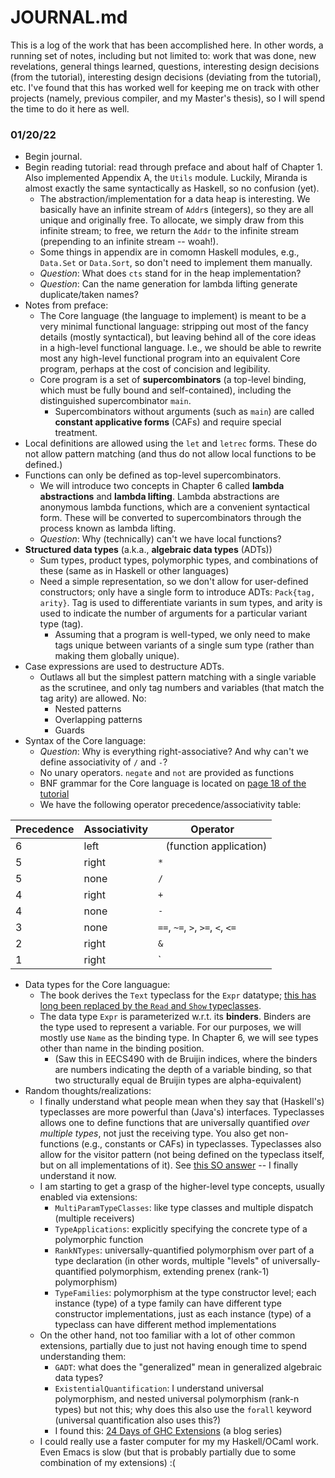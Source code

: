 # JOURNAL.md

This is a log of the work that has been accomplished here. In other words, a running set of notes, including but not limited to: work that was done, new revelations, general things learned, questions, interesting design decisions (from the tutorial), interesting design decisions (deviating from the tutorial), etc. I've found that this has worked well for keeping me on track with other projects (namely, previous compiler, and my Master's thesis), so I will spend the time to do it here as well.

### 01/20/22
- Begin journal.
- Begin reading tutorial: read through preface and about half of Chapter 1. Also implemented Appendix A, the `Utils` module. Luckily, Miranda is almost exactly the same syntactically as Haskell, so no confusion (yet).
  - The abstraction/implementation for a data heap is interesting. We basically have an infinite stream of `Addr`s (integers), so they are all unique and originally free. To allocate, we simply draw from this infinite stream; to free, we return the `Addr` to the infinite stream (prepending to an infinite stream -- woah!).
  - Some things in appendix are in comomn Haskell modules, e.g., `Data.Set` or `Data.Sort`, so don't need to implement them manually.
  - *Question*: What does `cts` stand for in the heap implementation?
  - *Question*: Can the name generation for lambda lifting generate duplicate/taken names?
- Notes from preface:
  - The Core language (the language to implement) is meant to be a very minimal functional language: stripping out most of the fancy details (mostly syntactical), but leaving behind all of the core ideas in a high-level functional language. I.e., we should be able to rewrite most any high-level functional program into an equivalent Core program, perhaps at the cost of concision and legibility.
  - Core program is a set of **supercombinators** (a top-level binding, which must be fully bound and self-contained), including the distinguished supercombinator `main`.
    - Supercombinators without arguments (such as `main`) are called **constant applicative forms** (CAFs) and require special treatment.
- Local definitions are allowed using the `let` and `letrec` forms. These do not allow pattern matching (and thus do not allow local functions to be defined.)
- Functions can only be defined as top-level supercombinators.
  - We will introduce two concepts in Chapter 6 called **lambda abstractions** and **lambda lifting**. Lambda abstractions are anonymous lambda functions, which are a convenient syntactical form. These will be converted to supercombinators through the process known as lambda lifting.
  - *Question*: Why (technically) can't we have local functions?
- **Structured data types** (a.k.a., **algebraic data types** (ADTs))
  - Sum types, product types, polymorphic types, and combinations of these (same as in Haskell or other languages)
  - Need a simple representation, so we don't allow for user-defined constructors; only have a single form to introduce ADTs: `Pack{tag, arity}`. Tag is used to differentiate variants in sum types, and arity is used to indicate the number of arguments for a particular variant type (tag).
    - Assuming that a program is well-typed, we only need to make tags unique between variants of a single sum type (rather than making them globally unique).
- Case expressions are used to destructure ADTs.
  - Outlaws all but the simplest pattern matching with a single variable as the scrutinee, and only tag numbers and variables (that match the tag arity) are allowed. No:
    - Nested patterns
    - Overlapping patterns
    - Guards
- Syntax of the Core language:
  - *Question*: Why is everything right-associative? And why can't we define associativity of `/` and `-`?
  - No unary operators. `negate` and `not` are provided as functions
  - BNF grammar for the Core language is located on [page 18 of the tutorial](https://www.microsoft.com/en-us/research/wp-content/uploads/1992/01/student.pdf#page=19)
  - We have the following operator precedence/associativity table:
  
| Precedence | Associativity | Operator                         |
|------------|---------------|----------------------------------|
| 6          | left          | ` ` (function application)       |
| 5          | right         | `*`                              |
| 5          | none          | `/`                              |
| 4          | right         | `+`                              |
| 4          | none          | `-`                              |
| 3          | none          | `==`, `~=`, `>`, `>=`, `<`, `<=` |
| 2          | right         | `&`                              |
| 1          | right         | `|`                              |

- Data types for the Core languague:
  - The book derives the `Text` typeclass for the `Expr` datatype; [this has long been replaced by the `Read` and `Show` typeclasses](https://www.haskell.org/definition/from12to13.html#newtext).
  - The data type `Expr` is parameterized w.r.t. its **binders**. Binders are the type used to represent a variable. For our purposes, we will mostly use `Name` as the binding type. In Chapter 6, we will see types other than name in the binding position.
    - (Saw this in EECS490 with de Bruijin indices, where the binders are numbers indicating the depth of a variable binding, so that two structurally equal de Bruijin types are alpha-equivalent)
- Random thoughts/realizations:
  - I finally understand what people mean when they say that (Haskell's) typeclasses are more powerful than (Java's) interfaces. Typeclasses allows one to define functions that are universally quantified *over multiple types*, not just the receiving type. You also get non-functions (e.g., constants or CAFs) in typeclasses. Typeclasses also allow for the visitor pattern (not being defined on the typeclass itself, but on all implementations of it). See [this SO answer](https://stackoverflow.com/a/6948534/2397327) -- I finally understand it now.
  - I am starting to get a grasp of the higher-level type concepts, usually enabled via extensions:
    - `MultiParamTypeClasses`: like type classes and multiple dispatch (multiple receivers)
    - `TypeApplications`: explicitly specifying the concrete type of a polymorphic function
    - `RankNTypes`: universally-quantified polymorphism over part of a type declaration (in other words, multiple "levels" of universally-quantified polymorphism, extending prenex (rank-1) polymorphism)
    - `TypeFamilies`: polymorphism at the type constructor level; each instance (type) of a type family can have different type constructor implementations, just as each instance (type) of a typeclass can have different method implementations
  - On the other hand, not too familiar with a lot of other common extensions, partially due to just not having enough time to spend understanding them:
    - `GADT`: what does the "generalized" mean in generalized algebraic data types?
    - `ExistentialQuantification`: I understand universal polymorphism, and nested universal polymorphism (rank-n types) but not this; why does this also use the `forall` keyword (universal quantification also uses this?)
    - I found this: [24 Days of GHC Extensions](https://blog.ocharles.org.uk/blog/posts/2014-12-01-24-days-of-ghc-extensions.html) (a blog series)
  - I could really use a faster computer for my my Haskell/OCaml work. Even Emacs is slow (but that is probably partially due to some combination of my extensions) :(
